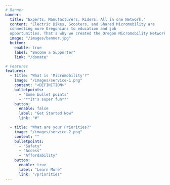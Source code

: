```yaml
---
# Banner
banner:
  title: "Experts, Manufacturers, Riders. All in one Network."
  content: "Electric Bikes, Scooters, and Shared Micromobility are
  connecting more Oregonians to education and job
  opportunities. That's why we created the Oregon Micromobility Network."
  image: "/images/banner.jpg"
  button:
    enable: true
    label: "Become a Supporter"
    link: "/donate"

# Features
features:
  - title: "What is 'Micromobility'?"
    image: "/images/service-1.png"
    content: "<DEFINITION>"
    bulletpoints:
      - "Some bullet points"
      - "**It's super fun**"
    button:
      enable: false
      label: "Get Started Now"
      link: "#"

  - title: "What are your Priorities?"
    image: "/images/service-2.png"
    content: ""
    bulletpoints:
      - "Safety"
      - "Access"
      - "Affordability"
    button:
      enable: true
      label: "Learn More"
      link: "/priorities"
---
```

